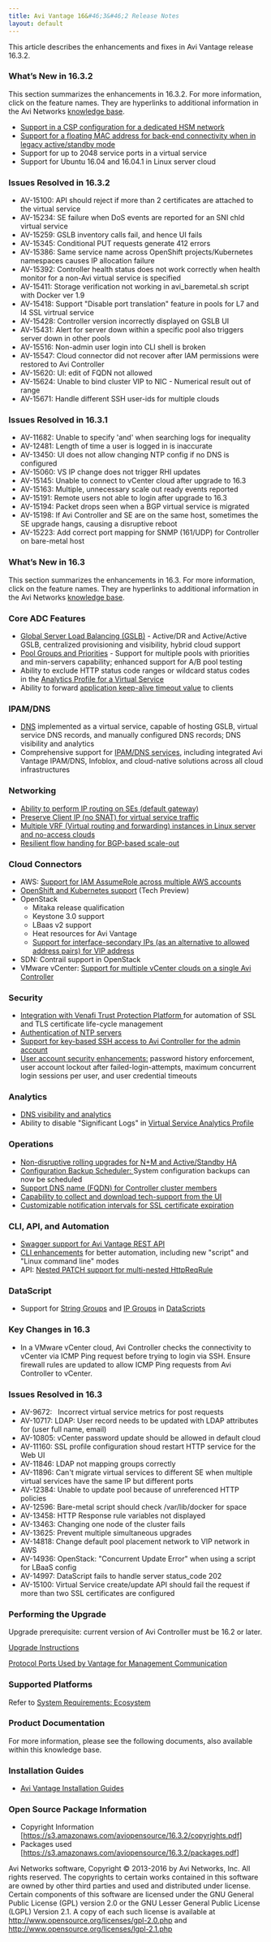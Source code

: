```yaml
---
title: Avi Vantage 16&#46;3&#46;2 Release Notes
layout: default
---
```

This article describes the enhancements and fixes in Avi Vantage release 16.3.2.

### What’s New in 16.3.2

This section summarizes the enhancements in 16.3.2. For more information, click on the feature names. They are hyperlinks to additional information in the Avi Networks <a href="/">knowledge base</a>.

* <a href="/docs/16.3/installing-avi-vantage-for-csp-2100/#dedicated-hsm-network.">Support in a CSP configuration for a dedicated HSM network</a>
* <a href="/docs/16.3/mac-masquerade/">Support for a floating MAC address for back-end connectivity when in legacy active/standby mode</a>
* Support for up to 2048 service ports in a virtual service
* Support for Ubuntu 16.04 and 16.04.1 in Linux server cloud 

### Issues Resolved in 16.3.2

* AV-15100: API should reject if more than 2 certificates are attached to the virtual service
* AV-15234: SE failure when DoS events are reported for an SNI chld virtual service
* AV-15259: GSLB inventory calls fail, and hence UI fails
* AV-15345: Conditional PUT requests generate 412 errors
* AV-15386: Same service name across OpenShift projects/Kubernetes namespaces causes IP allocation failure
* AV-15392: Controller health status does not work correctly when health monitor for a non-Avi virtual service is specified
* AV-15411: Storage verification not working in avi_baremetal.sh script with Docker ver 1.9
* AV-15418: Support "Disable port translation" feature in pools for L7 and l4 SSL virtrual service
* AV-15428: Controller version incorrectly displayed on GSLB UI
* AV-15431: Alert for server down within a specific pool also triggers server down in other pools
* AV-15516: Non-admin user login into CLI shell is broken
* AV-15547: Cloud connector did not recover after IAM permissions were restored to Avi Controller
* AV-15620: UI: edit of FQDN not allowed
* AV-15624: Unable to bind cluster VIP to NIC - Numerical result out of range
* AV-15671: Handle different SSH user-ids for multiple clouds 

### Issues Resolved in 16.3.1

* AV-11682: Unable to specify 'and' when searching logs for inequality
* AV-12481: Length of time a user is logged in is inaccurate
* AV-13450: UI does not allow changing NTP config if no DNS is configured
* AV-15060: VS IP change does not trigger RHI updates
* AV-15145: Unable to connect to vCenter cloud after upgrade to 16.3
* AV-15163: Multiple, unnecessary scale out ready events reported
* AV-15191: Remote users not able to login after upgrade to 16.3
* AV-15194: Packet drops seen when a BGP virtual service is migrated
* AV-15198: If Avi Controller and SE are on the same host, sometimes the SE upgrade hangs, causing a disruptive reboot
* AV-15223: Add correct port mapping for SNMP (161/UDP) for Controller on bare-metal host 

### What’s New in 16.3

This section summarizes the enhancements in 16.3. For more information, click on the feature names. They are hyperlinks to additional information in the Avi Networks <a href="/">knowledge base</a>.

### Core ADC Features

* <a href="/docs/16.3/vi-gslb-architecture">Global Server Load Balancing (GSLB)</a> - Active/DR and Active/Active GSLB, centralized provisioning and visibility, hybrid cloud support
* <a href="/docs/16.3/pool-groups/">Pool Groups and Priorities</a> - Support for multiple pools with priorities and min-servers capability; enhanced support for A/B pool testing
* Ability to exclude HTTP status code ranges or wildcard status codes in the <a href="/docs/16.3/architectural-overview/templates/profiles/analytics-profile/#exclude-http-status-codes">Analytics Profile for a Virtual Service</a>
* Ability to forward <a href="/docs/16.3/application-profile/#forward-application-keep-alive-timeout-to-client">application keep-alive timeout value</a> to clients 

### IPAM/DNS

* <a href="/docs/16.3/avi-dns-architecture/">DNS</a> implemented as a virtual service, capable of hosting GSLB, virtual service DNS records, and manually configured DNS records; DNS visibility and analytics
* Comprehensive support for <a href="/service-discovery-using-ipam-and-dns-16-3/">IPAM/DNS services</a>, including integrated Avi Vantage IPAM/DNS, Infoblox, and cloud-native solutions across all cloud infrastructures 

### Networking

* <a href="/docs/16.3/default-gateway-ip-routing-on-avi-se/">Ability to perform IP routing on SEs (default gateway)</a>
* <a href="/docs/16.3/reserve-client-ip">Preserve Client IP (no SNAT) for virtual service traffic</a>
* <a href="/docs/16.3/rf-support-for-service-engine-deployment-on-bare-metal-servers">Multiple VRF (Virtual routing and forwarding) instances in Linux server and no-access clouds</a>
* <a href="/docs/16.3/bgp-support-for-virtual-services/#flow-resiliency-during-scale-out-in">Resilient flow handing for BGP-based scale-out</a> 

### Cloud Connectors

* AWS: <a href="/docs/16.3/aws-cross-account-assumerole-support/">Support for IAM AssumeRole across multiple AWS accounts</a>
* <a href="/docs/16.3/installation-guides/avi-vantage-openshift-installation-guide/">OpenShift and Kubernetes support</a> (Tech Preview)
* OpenStack  
    * Mitaka release qualification
    * Keystone 3.0 support
    * LBaas v2 support
    * Heat resources for Avi Vantage
    * <a href="/openstack-vip-modes-allowed-address-pairs-and-interface-secondary-ips/">Support for interface-secondary IPs (as an alternative to allowed address pairs) for VIP address</a> 
* SDN: Contrail support in OpenStack
* VMware vCenter: <a href="/docs/16.3/architectural-overview/infrastructure/#multi-cloud-deployments">Support for multiple vCenter clouds on a single Avi Controller</a> 

### Security

* <a href="/docs/16.3/venafi-integration/">Integration with Venafi Trust Protection Platform </a>for automation of SSL and TLS certificate life-cycle management
* <a href="/docs/16.3/ntp-settings/">Authentication of NTP servers</a>
* <a href="/ssh-users-and-keys/#ssh-key-based-controller-login">Support for key-based SSH access to Avi Controller for the admin account</a>
* <a href="/docs/16.3/user-account-security/">User account security enhancements:</a> password history enforcement, user account lockout after failed-login-attempts, maximum concurrent login sessions per user, and user credential timeouts 

### Analytics

* <a href="/docs/16.3/avi-dns-architecture/">DNS visibility and analytics</a>
* Ability to disable "Significant Logs" in <a href="/docs/16.3/architectural-overview/templates/profiles/analytics-profile/#enable-disable-significant-logs">Virtual Service Analytics Profile</a> 

### Operations

* <a href="/docs/16.3/upgrading-the-avi-vantage-software/#rolling-service-engine-upgrade">Non-disruptive rolling upgrades for N+M and Active/Standby HA</a>
* <a href="/docs/16.3/ackup-and-restore-of-avi-vantage-configuration">Configuration Backup Scheduler: </a>System configuration backups can now be scheduled
* <a href="/docs/16.3/cluster-configuration-with-fqdn/">Support DNS name (FQDN) for Controller cluster members</a>
* <a href="/docs/16.3/collecting-tech-support-logs/">Capability to collect and download tech-support from the UI</a>
* <a href="/docs/16.3/customizing-notification-of-certificate-expiration">Customizable notification intervals for SSL certificate expiration</a> 

### CLI, API, and Automation

* <a href="/docs/16.3/openapi-swagger-2-0-specification-integration/">Swagger support for Avi Vantage REST API</a>
* <a href="/docs/16.3/cli-enhancements-in-avi-vantage-16-3/">CLI enhancements</a> for better automation, including new "script" and "Linux command line" modes
* API: <a href="/docs/16.3/api-http-patch-support/">Nested PATCH support for multi-nested HttpReqRule</a> 

### DataScript

* Support for <a href="/docs/16.3/string-group/">String Groups</a> and <a href="/docs/16.3/templates-groups-ip-group/">IP Groups</a> in <a href="/datascript-functions/">DataScripts</a> 

### Key Changes in 16.3

* In a VMware vCenter cloud, Avi Controller checks the connectivity to vCenter via ICMP Ping request before trying to login via SSH. Ensure firewall rules are updated to allow ICMP Ping requests from Avi Controller to vCenter. 

### Issues Resolved in 16.3

* AV-9672:   Incorrect virtual service metrics for post requests
* AV-10717: LDAP: User record needs to be updated with LDAP attributes for (user full name, email)
* AV-10805: vCenter password update should be allowed in default cloud
* AV-11160: SSL profile configuration shoud restart HTTP service for the Web UI
* AV-11846: LDAP not mapping groups correctly
* AV-11896: Can't migrate virtual services to different SE when multiple virtual services have the same IP but different ports
* AV-12384: Unable to update pool because of unreferenced HTTP policies
* AV-12596: Bare-metal script should check /var/lib/docker for space
* AV-13458: HTTP Response rule variables not displayed
* AV-13463: Changing one node of the cluster fails
* AV-13625: Prevent multiple simultaneous upgrades
* AV-14818: Change default pool placement network to VIP network in AWS
* AV-14936: OpenStack: "Concurrent Update Error" when using a script for LBaaS config
* AV-14997: DataScript fails to handle server status_code 202
* AV-15100: Virtual Service create/update API should fail the request if more than two SSL certificates are configured 

### Performing the Upgrade

Upgrade prerequisite: current version of Avi Controller must be 16.2 or later.

<a href="/docs/16.3/upgrading-the-avi-vantage-software/">Upgrade Instructions</a>

<a href="/docs/16.3/protocol-ports-used-by-avi-vantage-for-management-communication/">Protocol Ports Used by Vantage for Management Communication</a>

### Supported Platforms

Refer to <a href="/docs/16.3/system-requirements-ecosystem/">System Requirements: Ecosystem</a>

### Product Documentation

For more information, please see the following documents, also available within this knowledge base.

### Installation Guides

* <a href="/docs/16.3/installation-guides/">Avi Vantage Installation Guides</a> 

### Open Source Package Information

* Copyright Information [<a href="https://s3.amazonaws.com/aviopensource/16.3.1/copyrights.pdf">https://s3.amazonaws.com/aviopensource/16.3.2/copyrights.pdf</a>]
* Packages used [<a href="https://s3.amazonaws.com/aviopensource/16.3.2/packages.pdf">https://s3.amazonaws.com/aviopensource/16.3.2/packages.pdf</a>] 

Avi Networks software, Copyright © 2013-2016 by Avi Networks, Inc. All rights reserved. The copyrights to certain works contained in this software are owned by other third parties and used and distributed under license. Certain components of this software are licensed under the GNU General Public License (GPL) version 2.0 or the GNU Lesser General Public License (LGPL) Version 2.1. A copy of each such license is available at <a href="http://www.opensource.org/licenses/gpl-2.0.php">http://www.opensource.org/licenses/gpl-2.0.php</a> and <a href="http://www.opensource.org/licenses/lgpl-2.1.php">http://www.opensource.org/licenses/lgpl-2.1.php</a>


